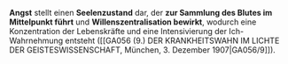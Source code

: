 
**Angst** stellt einen **Seelenzustand** dar, der **zur Sammlung des Blutes im Mittelpunkt führt** und **Willenszentralisation bewirkt**, wodurch eine Konzentration der Lebenskräfte und eine Intensivierung der Ich-Wahrnehmung entsteht ([[GA056 (9.) DER KRANKHEITSWAHN IM LICHTE DER GEISTESWISSENSCHAFT, München, 3. Dezember 1907|GA056/9]]).
